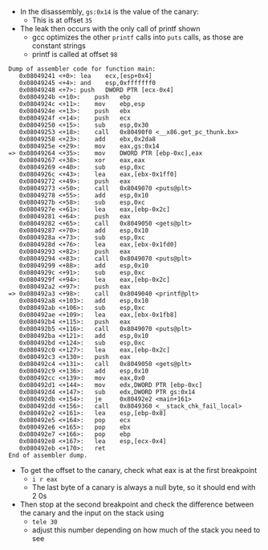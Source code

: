 * In the disassembly, `gs:0x14` is the value of the canary:
	* This is at offset `35`
* The leak then occurs with the only call of printf shown
	* gcc optimizes the other `printf` calls into `puts` calls, as those are constant strings
	* printf is called at offset `98`
```
Dump of assembler code for function main:
   0x08049241 <+0>:	lea    ecx,[esp+0x4]
   0x08049245 <+4>:	and    esp,0xfffffff0
   0x08049248 <+7>:	push   DWORD PTR [ecx-0x4]
   0x0804924b <+10>:	push   ebp
   0x0804924c <+11>:	mov    ebp,esp
   0x0804924e <+13>:	push   ebx
   0x0804924f <+14>:	push   ecx
   0x08049250 <+15>:	sub    esp,0x30
   0x08049253 <+18>:	call   0x80490f0 <__x86.get_pc_thunk.bx>
   0x08049258 <+23>:	add    ebx,0x2da8
   0x0804925e <+29>:	mov    eax,gs:0x14
=> 0x08049264 <+35>:	mov    DWORD PTR [ebp-0xc],eax
   0x08049267 <+38>:	xor    eax,eax
   0x08049269 <+40>:	sub    esp,0xc
   0x0804926c <+43>:	lea    eax,[ebx-0x1ff0]
   0x08049272 <+49>:	push   eax
   0x08049273 <+50>:	call   0x8049070 <puts@plt>
   0x08049278 <+55>:	add    esp,0x10
   0x0804927b <+58>:	sub    esp,0xc
   0x0804927e <+61>:	lea    eax,[ebp-0x2c]
   0x08049281 <+64>:	push   eax
   0x08049282 <+65>:	call   0x8049050 <gets@plt>
   0x08049287 <+70>:	add    esp,0x10
   0x0804928a <+73>:	sub    esp,0xc
   0x0804928d <+76>:	lea    eax,[ebx-0x1fd0]
   0x08049293 <+82>:	push   eax
   0x08049294 <+83>:	call   0x8049070 <puts@plt>
   0x08049299 <+88>:	add    esp,0x10
   0x0804929c <+91>:	sub    esp,0xc
   0x0804929f <+94>:	lea    eax,[ebp-0x2c]
   0x080492a2 <+97>:	push   eax
=> 0x080492a3 <+98>:	call   0x8049040 <printf@plt>
   0x080492a8 <+103>:	add    esp,0x10
   0x080492ab <+106>:	sub    esp,0xc
   0x080492ae <+109>:	lea    eax,[ebx-0x1fb8]
   0x080492b4 <+115>:	push   eax
   0x080492b5 <+116>:	call   0x8049070 <puts@plt>
   0x080492ba <+121>:	add    esp,0x10
   0x080492bd <+124>:	sub    esp,0xc
   0x080492c0 <+127>:	lea    eax,[ebp-0x2c]
   0x080492c3 <+130>:	push   eax
   0x080492c4 <+131>:	call   0x8049050 <gets@plt>
   0x080492c9 <+136>:	add    esp,0x10
   0x080492cc <+139>:	mov    eax,0x0
   0x080492d1 <+144>:	mov    edx,DWORD PTR [ebp-0xc]
   0x080492d4 <+147>:	sub    edx,DWORD PTR gs:0x14
   0x080492db <+154>:	je     0x80492e2 <main+161>
   0x080492dd <+156>:	call   0x8049360 <__stack_chk_fail_local>
   0x080492e2 <+161>:	lea    esp,[ebp-0x8]
   0x080492e5 <+164>:	pop    ecx
   0x080492e6 <+165>:	pop    ebx
   0x080492e7 <+166>:	pop    ebp
   0x080492e8 <+167>:	lea    esp,[ecx-0x4]
   0x080492eb <+170>:	ret    
End of assembler dump.
```
* To get the offset to the canary, check what eax is at the first breakpoint
	* `i r eax`
	* The last byte of a canary is always a null byte, so it should end with 2 0s
* Then stop at the second breakpoint and check the difference between the canary and the input on the stack using 
	* `tele 30`
	* adjust this number depending on how much of the stack you need to see